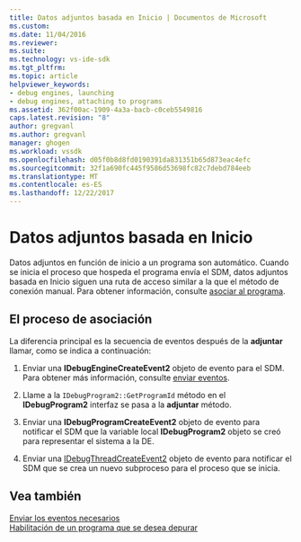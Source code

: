 ```yaml
---
title: Datos adjuntos basada en Inicio | Documentos de Microsoft
ms.custom: 
ms.date: 11/04/2016
ms.reviewer: 
ms.suite: 
ms.technology: vs-ide-sdk
ms.tgt_pltfrm: 
ms.topic: article
helpviewer_keywords:
- debug engines, launching
- debug engines, attaching to programs
ms.assetid: 362f00ac-1909-4a3a-bacb-c0ceb5549816
caps.latest.revision: "8"
author: gregvanl
ms.author: gregvanl
manager: ghogen
ms.workload: vssdk
ms.openlocfilehash: d05f0b8d8fd0190391da831351b65d873eac4efc
ms.sourcegitcommit: 32f1a690fc445f9586d53698fc82c7debd784eeb
ms.translationtype: MT
ms.contentlocale: es-ES
ms.lasthandoff: 12/22/2017
---
```

# <a name="launch-based-attachment"></a>Datos adjuntos basada en Inicio
Datos adjuntos en función de inicio a un programa son automático. Cuando se inicia el proceso que hospeda el programa envía el SDM, datos adjuntos basada en Inicio siguen una ruta de acceso similar a la que el método de conexión manual. Para obtener información, consulte [asociar al programa](../../extensibility/debugger/attaching-to-the-program.md).  
  
## <a name="the-attaching-process"></a>El proceso de asociación  
 La diferencia principal es la secuencia de eventos después de la **adjuntar** llamar, como se indica a continuación:  
  
1.  Enviar una **IDebugEngineCreateEvent2** objeto de evento para el SDM. Para obtener más información, consulte [enviar eventos](../../extensibility/debugger/sending-events.md).  
  
2.  Llame a la `IDebugProgram2::GetProgramId` método en el **IDebugProgram2** interfaz se pasa a la **adjuntar** método.  
  
3.  Enviar una **IDebugProgramCreateEvent2** objeto de evento para notificar el SDM que la variable local **IDebugProgram2** objeto se creó para representar el sistema a la DE.  
  
4.  Enviar una [IDebugThreadCreateEvent2](../../extensibility/debugger/reference/idebugthreadcreateevent2.md) objeto de evento para notificar el SDM que se crea un nuevo subproceso para el proceso que se inicia.  
  
## <a name="see-also"></a>Vea también  
 [Enviar los eventos necesarios](../../extensibility/debugger/sending-the-required-events.md)   
 [Habilitación de un programa que se desea depurar](../../extensibility/debugger/enabling-a-program-to-be-debugged.md)